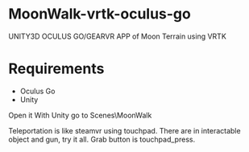 # MoonWalk-vrtk-oculus-go

UNITY3D OCULUS GO/GEARVR APP of Moon Terrain using VRTK 

# Requirements

* Oculus Go
* Unity 

Open it With Unity go to Scenes\MoonWalk

Teleportation is like steamvr using touchpad.
There are in interactable object and gun, try it all.
Grab button is  touchpad_press.

